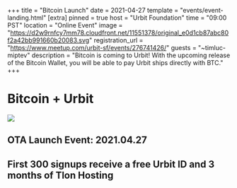 +++
title = "Bitcoin Launch"
date = 2021-04-27
template = "events/event-landing.html"
[extra]
pinned = true
host = "Urbit Foundation"
time = "09:00 PST"
location = "Online Event"
image = "https://d2w9rnfcy7mm78.cloudfront.net/11551378/original_e0d1cb87abc80f2a42bb991660b20083.svg"
registration_url = "https://www.meetup.com/urbit-sf/events/276741426/"
guests = "~timluc-miptev"
description = "Bitcoin is coming to Urbit! With the upcoming release of the Bitcoin Wallet, you will be able to pay Urbit ships directly with BTC."
+++

<h1>Bitcoin + Urbit</h1>

<img class="center" src="https://d2w9rnfcy7mm78.cloudfront.net/11551378/original_e0d1cb87abc80f2a42bb991660b20083.svg" />

<h2 class="center">OTA Launch Event: <span class="btc-orange">2021.04.27</span></h2>

<h2 class="center">First 300 signups receive a free Urbit ID and 3 months of Tlon Hosting</h2>